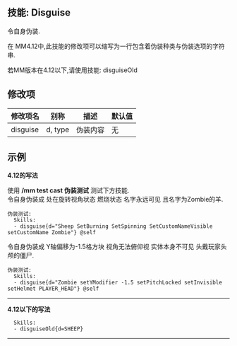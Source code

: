 技能: Disguise
--------------------------

令自身伪装.

在 MM4.12中,此技能的修改项可以缩写为一行包含着伪装种类与伪装选项的字符串.

若MM版本在4.12以下,请使用技能: disguiseOld

修改项
----------

| 修改项名 | 别称    | 描述                                                                                                    | 默认值 |
|-----------|------------|----------------------------------------------------------------------------------------------------------------|---------------|
| disguise  | d, type | 伪装内容 | 无 |

示例
--------

**4.12的写法**

使用 **/mm test cast 伪装测试** 测试下方技能.  
令自身伪装成 处在旋转视角状态 燃烧状态 名字永远可见 且名字为Zombie的羊.
```
伪装测试:
  Skills:
  - disguise{d="Sheep SetBurning SetSpinning SetCustomNameVisible setCustomName Zombie"} @self
```

令自身伪装成 Y轴偏移为-1.5格方块 视角无法俯仰视 实体本身不可见 头戴玩家头颅的僵尸.

```
伪装测试:
  Skills:
  - disguise{d="Zombie setYModifier -1.5 setPitchLocked setInvisible setHelmet PLAYER_HEAD"} @self
```

---------
**4.12以下的写法**

      Skills:
      - disguiseOld{d=SHEEP}

---------
